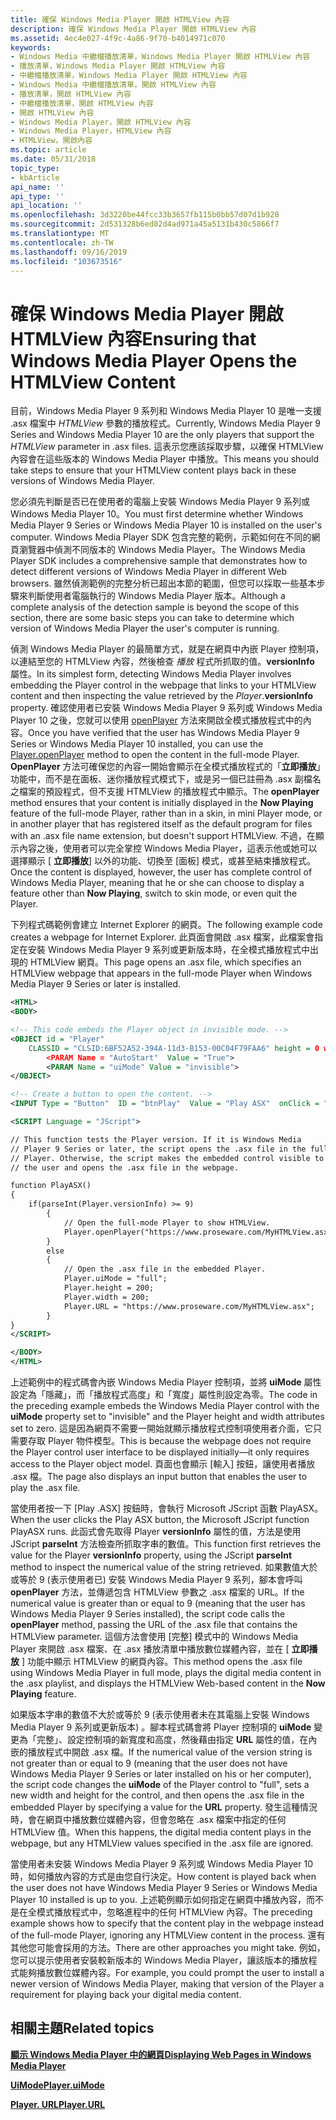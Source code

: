 ```yaml
---
title: 確保 Windows Media Player 開啟 HTMLView 內容
description: 確保 Windows Media Player 開啟 HTMLView 內容
ms.assetid: 4ec4e027-4f9c-4a86-9f70-b4014971c070
keywords:
- Windows Media 中繼檔播放清單，Windows Media Player 開啟 HTMLView 內容
- 播放清單，Windows Media Player 開啟 HTMLView 內容
- 中繼檔播放清單，Windows Media Player 開啟 HTMLView 內容
- Windows Media 中繼檔播放清單，開啟 HTMLView 內容
- 播放清單，開啟 HTMLView 內容
- 中繼檔播放清單，開啟 HTMLView 內容
- 開啟 HTMLView 內容
- Windows Media Player，開啟 HTMLView 內容
- Windows Media Player，HTMLView 內容
- HTMLView，開啟內容
ms.topic: article
ms.date: 05/31/2018
topic_type:
- kbArticle
api_name: ''
api_type: ''
api_location: ''
ms.openlocfilehash: 3d3220be44fcc33b3657fb115b0bb57d07d1b928
ms.sourcegitcommit: 2d531328b6ed82d4ad971a45a5131b430c5866f7
ms.translationtype: MT
ms.contentlocale: zh-TW
ms.lasthandoff: 09/16/2019
ms.locfileid: "103673516"
---
```

# <a name="ensuring-that-windows-media-player-opens-the-htmlview-content"></a><span data-ttu-id="5106e-113">確保 Windows Media Player 開啟 HTMLView 內容</span><span class="sxs-lookup"><span data-stu-id="5106e-113">Ensuring that Windows Media Player Opens the HTMLView Content</span></span>

<span data-ttu-id="5106e-114">目前，Windows Media Player 9 系列和 Windows Media Player 10 是唯一支援 .asx 檔案中 *HTMLView* 參數的播放程式。</span><span class="sxs-lookup"><span data-stu-id="5106e-114">Currently, Windows Media Player 9 Series and Windows Media Player 10 are the only players that support the *HTMLView* parameter in .asx files.</span></span> <span data-ttu-id="5106e-115">這表示您應該採取步驟，以確保 HTMLView 內容會在這些版本的 Windows Media Player 中播放。</span><span class="sxs-lookup"><span data-stu-id="5106e-115">This means you should take steps to ensure that your HTMLView content plays back in these versions of Windows Media Player.</span></span>

<span data-ttu-id="5106e-116">您必須先判斷是否已在使用者的電腦上安裝 Windows Media Player 9 系列或 Windows Media Player 10。</span><span class="sxs-lookup"><span data-stu-id="5106e-116">You must first determine whether Windows Media Player 9 Series or Windows Media Player 10 is installed on the user's computer.</span></span> <span data-ttu-id="5106e-117">Windows Media Player SDK 包含完整的範例，示範如何在不同的網頁瀏覽器中偵測不同版本的 Windows Media Player。</span><span class="sxs-lookup"><span data-stu-id="5106e-117">The Windows Media Player SDK includes a comprehensive sample that demonstrates how to detect different versions of Windows Media Player in different Web browsers.</span></span> <span data-ttu-id="5106e-118">雖然偵測範例的完整分析已超出本節的範圍，但您可以採取一些基本步驟來判斷使用者電腦執行的 Windows Media Player 版本。</span><span class="sxs-lookup"><span data-stu-id="5106e-118">Although a complete analysis of the detection sample is beyond the scope of this section, there are some basic steps you can take to determine which version of Windows Media Player the user's computer is running.</span></span>

<span data-ttu-id="5106e-119">偵測 Windows Media Player 的最簡單方式，就是在網頁中內嵌 Player 控制項，以連結至您的 HTMLView 內容，然後檢查 *播放* 程式所抓取的值。**versionInfo** 屬性。</span><span class="sxs-lookup"><span data-stu-id="5106e-119">In its simplest form, detecting Windows Media Player involves embedding the Player control in the webpage that links to your HTMLView content and then inspecting the value retrieved by the *Player*.**versionInfo** property.</span></span> <span data-ttu-id="5106e-120">確認使用者已安裝 Windows Media Player 9 系列或 Windows Media Player 10 之後，您就可以使用 [openPlayer](player-openplayer.md) 方法來開啟全模式播放程式中的內容。</span><span class="sxs-lookup"><span data-stu-id="5106e-120">Once you have verified that the user has Windows Media Player 9 Series or Windows Media Player 10 installed, you can use the [Player.openPlayer](player-openplayer.md) method to open the content in the full-mode Player.</span></span> <span data-ttu-id="5106e-121">**OpenPlayer** 方法可確保您的內容一開始會顯示在全模式播放程式的「**立即播放**」功能中，而不是在面板、迷你播放程式模式下，或是另一個已註冊為 .asx 副檔名之檔案的預設程式，但不支援 HTMLView 的播放程式中顯示。</span><span class="sxs-lookup"><span data-stu-id="5106e-121">The **openPlayer** method ensures that your content is initially displayed in the **Now Playing** feature of the full-mode Player, rather than in a skin, in mini Player mode, or in another player that has registered itself as the default program for files with an .asx file name extension, but doesn't support HTMLView.</span></span> <span data-ttu-id="5106e-122">不過，在顯示內容之後，使用者可以完全掌控 Windows Media Player，這表示他或她可以選擇顯示 [ **立即播放**] 以外的功能、切換至 [面板] 模式，或甚至結束播放程式。</span><span class="sxs-lookup"><span data-stu-id="5106e-122">Once the content is displayed, however, the user has complete control of Windows Media Player, meaning that he or she can choose to display a feature other than **Now Playing**, switch to skin mode, or even quit the Player.</span></span>

<span data-ttu-id="5106e-123">下列程式碼範例會建立 Internet Explorer 的網頁。</span><span class="sxs-lookup"><span data-stu-id="5106e-123">The following example code creates a webpage for Internet Explorer.</span></span> <span data-ttu-id="5106e-124">此頁面會開啟 .asx 檔案，此檔案會指定在安裝 Windows Media Player 9 系列或更新版本時，在全模式播放程式中出現的 HTMLView 網頁。</span><span class="sxs-lookup"><span data-stu-id="5106e-124">This page opens an .asx file, which specifies an HTMLView webpage that appears in the full-mode Player when Windows Media Player 9 Series or later is installed.</span></span>


```XML
<HTML>
<BODY>

<!-- This code embeds the Player object in invisible mode. -->
<OBJECT id = "Player" 
    CLASSID = "CLSID:6BF52A52-394A-11d3-B153-00C04F79FAA6" height = 0 width = 0> 
        <PARAM Name = "AutoStart"  Value = "True">
        <PARAM Name = "uiMode" Value = "invisible">
</OBJECT>

<!-- Create a button to open the content. -->
<INPUT Type = "Button"  ID = "btnPlay"  Value = "Play ASX"  onClick = "PlayASX();"/>

<SCRIPT Language = "JScript">

// This function tests the Player version. If it is Windows Media 
// Player 9 Series or later, the script opens the .asx file in the full-mode 
// Player. Otherwise, the script makes the embedded control visible to 
// the user and opens the .asx file in the webpage. 

function PlayASX()
{
    if(parseInt(Player.versionInfo) >= 9)
        {
            // Open the full-mode Player to show HTMLView.
            Player.openPlayer("https://www.proseware.com/MyHTMLView.asx");
        }
        else
        {
            // Open the .asx file in the embedded Player.
            Player.uiMode = "full";
            Player.height = 200;
            Player.width = 200;
            Player.URL = "https://www.proseware.com/MyHTMLView.asx";
        }
}
</SCRIPT>

</BODY>
</HTML>

```



<span data-ttu-id="5106e-125">上述範例中的程式碼會內嵌 Windows Media Player 控制項，並將 **uiMode** 屬性設定為「隱藏」，而「播放程式高度」和「寬度」屬性則設定為零。</span><span class="sxs-lookup"><span data-stu-id="5106e-125">The code in the preceding example embeds the Windows Media Player control with the **uiMode** property set to "invisible" and the Player height and width attributes set to zero.</span></span> <span data-ttu-id="5106e-126">這是因為網頁不需要一開始就顯示播放程式控制項使用者介面，它只需要存取 Player 物件模型。</span><span class="sxs-lookup"><span data-stu-id="5106e-126">This is because the webpage does not require the Player control user interface to be displayed initially—it only requires access to the Player object model.</span></span> <span data-ttu-id="5106e-127">頁面也會顯示 [輸入] 按鈕，讓使用者播放 .asx 檔。</span><span class="sxs-lookup"><span data-stu-id="5106e-127">The page also displays an input button that enables the user to play the .asx file.</span></span>

<span data-ttu-id="5106e-128">當使用者按一下 [Play .ASX] 按鈕時，會執行 Microsoft JScript 函數 PlayASX。</span><span class="sxs-lookup"><span data-stu-id="5106e-128">When the user clicks the Play ASX button, the Microsoft JScript function PlayASX runs.</span></span> <span data-ttu-id="5106e-129">此函式會先取得 Player **versionInfo** 屬性的值，方法是使用 JScript **parseInt** 方法檢查所抓取字串的數值。</span><span class="sxs-lookup"><span data-stu-id="5106e-129">This function first retrieves the value for the Player **versionInfo** property, using the JScript **parseInt** method to inspect the numerical value of the string retrieved.</span></span> <span data-ttu-id="5106e-130">如果數值大於或等於 9 (表示使用者已) 安裝 Windows Media Player 9 系列，腳本會呼叫 **openPlayer** 方法，並傳遞包含 HTMLView 參數之 .asx 檔案的 URL。</span><span class="sxs-lookup"><span data-stu-id="5106e-130">If the numerical value is greater than or equal to 9 (meaning that the user has Windows Media Player 9 Series installed), the script code calls the **openPlayer** method, passing the URL of the .asx file that contains the HTMLView parameter.</span></span> <span data-ttu-id="5106e-131">這個方法會使用 [完整] 模式中的 Windows Media Player 來開啟 .asx 檔案、在 .asx 播放清單中播放數位媒體內容，並在 [ **立即播放** ] 功能中顯示 HTMLView 的網頁內容。</span><span class="sxs-lookup"><span data-stu-id="5106e-131">This method opens the .asx file using Windows Media Player in full mode, plays the digital media content in the .asx playlist, and displays the HTMLView Web-based content in the **Now Playing** feature.</span></span>

<span data-ttu-id="5106e-132">如果版本字串的數值不大於或等於 9 (表示使用者未在其電腦上安裝 Windows Media Player 9 系列或更新版本) 。腳本程式碼會將 Player 控制項的 **uiMode** 變更為「完整」、設定控制項的新寬度和高度，然後藉由指定 **URL** 屬性的值，在內嵌的播放程式中開啟 .asx 檔。</span><span class="sxs-lookup"><span data-stu-id="5106e-132">If the numerical value of the version string is not greater than or equal to 9 (meaning that the user does not have Windows Media Player 9 Series or later installed on his or her computer), the script code changes the **uiMode** of the Player control to "full", sets a new width and height for the control, and then opens the .asx file in the embedded Player by specifying a value for the **URL** property.</span></span> <span data-ttu-id="5106e-133">發生這種情況時，會在網頁中播放數位媒體內容，但會忽略在 .asx 檔案中指定的任何 HTMLView 值。</span><span class="sxs-lookup"><span data-stu-id="5106e-133">When this happens, the digital media content plays in the webpage, but any HTMLView values specified in the .asx file are ignored.</span></span>

<span data-ttu-id="5106e-134">當使用者未安裝 Windows Media Player 9 系列或 Windows Media Player 10 時，如何播放內容的方式是由您自行決定。</span><span class="sxs-lookup"><span data-stu-id="5106e-134">How content is played back when the user does not have Windows Media Player 9 Series or Windows Media Player 10 installed is up to you.</span></span> <span data-ttu-id="5106e-135">上述範例顯示如何指定在網頁中播放內容，而不是在全模式播放程式中，忽略進程中的任何 HTMLView 內容。</span><span class="sxs-lookup"><span data-stu-id="5106e-135">The preceding example shows how to specify that the content play in the webpage instead of the full-mode Player, ignoring any HTMLView content in the process.</span></span> <span data-ttu-id="5106e-136">還有其他您可能會採用的方法。</span><span class="sxs-lookup"><span data-stu-id="5106e-136">There are other approaches you might take.</span></span> <span data-ttu-id="5106e-137">例如，您可以提示使用者安裝較新版本的 Windows Media Player，讓該版本的播放程式能夠播放數位媒體內容。</span><span class="sxs-lookup"><span data-stu-id="5106e-137">For example, you could prompt the user to install a newer version of Windows Media Player, making that version of the Player a requirement for playing back your digital media content.</span></span>

## <a name="related-topics"></a><span data-ttu-id="5106e-138">相關主題</span><span class="sxs-lookup"><span data-stu-id="5106e-138">Related topics</span></span>

<dl> <dt>

[<span data-ttu-id="5106e-139">**顯示 Windows Media Player 中的網頁**</span><span class="sxs-lookup"><span data-stu-id="5106e-139">**Displaying Web Pages in Windows Media Player**</span></span>](displaying-web-pages-in-windows-media-player.md)
</dt> <dt>

[<span data-ttu-id="5106e-140">**UiMode**</span><span class="sxs-lookup"><span data-stu-id="5106e-140">**Player.uiMode**</span></span>](player-uimode.md)
</dt> <dt>

[<span data-ttu-id="5106e-141">**Player. URL**</span><span class="sxs-lookup"><span data-stu-id="5106e-141">**Player.URL**</span></span>](player-url.md)
</dt> </dl>

 

 




